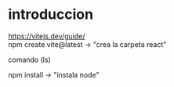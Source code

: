 # introduccion

https://vitejs.dev/guide/   
npm create vite@latest  -> "crea la carpeta react"

comando (ls)

npm install -> "instala node"
